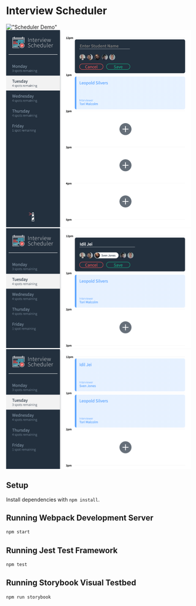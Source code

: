 # Interview Scheduler
!["Scheduler Demo"](https://github.com/Idiljei/scheduler/blob/master/public/images/Scheduler%20App%20Demo.gif) 
!["Create new appointment"](https://github.com/Idiljei/scheduler/blob/master/public/images/sched1.png) 
!["Entering name and selecting Interviewer"](https://github.com/Idiljei/scheduler/blob/master/public/images/sched2.png)
!["New Appointment created"](https://github.com/Idiljei/scheduler/blob/master/public/images/sched3.png)


## Setup

Install dependencies with `npm install`.

## Running Webpack Development Server

```sh
npm start
```

## Running Jest Test Framework

```sh
npm test
```

## Running Storybook Visual Testbed

```sh
npm run storybook
```
